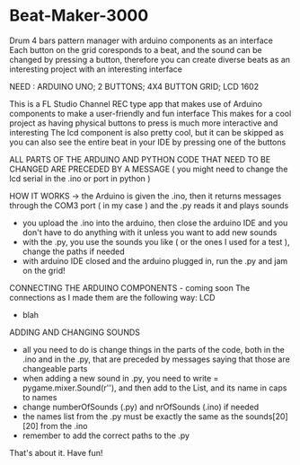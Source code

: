 # Beat-Maker-3000
Drum 4 bars pattern manager with arduino components as an interface 
Each button on the grid coresponds to a beat, and the sound can be changed by pressing a button, therefore you can create diverse beats as an interesting project with an interesting interface

NEED : ARDUINO UNO; 2 BUTTONS; 4X4 BUTTON GRID; LCD 1602

This is a FL Studio Channel REC type app that makes use of Arduino components to make a user-friendly and fun interface
This makes for a cool project as having physical buttons to press is much more interactive and interesting
The lcd component is also pretty cool, but it can be skipped as you can also see the entire beat in your IDE by pressing one of the buttons

ALL PARTS OF THE ARDUINO AND PYTHON CODE THAT NEED TO BE CHANGED ARE PRECEDED BY A MESSAGE 
( you might need to change the lcd serial in the .ino or port in python )

HOW IT WORKS 
-> the Arduino is given the .ino, then it returns messages through the COM3 port ( in my case ) and the .py reads it and plays sounds
- you upload the .ino into the arduino, then close the arduino IDE and you don't have to do anything with it unless you want to add new sounds
- with the .py, you use the sounds you like ( or the ones I used for a test ), change the paths if needed
- with arduino IDE closed and the arduino plugged in, run the .py and jam on the grid!


CONNECTING THE ARDUINO COMPONENTS - coming soon
The connections as I made them are the following way:
LCD
- blah


ADDING AND CHANGING SOUNDS
- all you need to do is change things in the parts of the code, both in the .ino and in the .py, that are preceded by messages saying that those are changeable parts
- when adding a new sound in .py, you need to write <yoursound> = pygame.mixer.Sound(r'<PATH>'), and then add <yoursound> to the List, and its name in caps to names
- change numberOfSounds (.py) and nrOfSounds (.ino) if needed
- the names list from the .py must be exactly the same as the sounds[20][20] from the .ino
- remember to add the correct paths to the .py

That's about it. Have fun!
